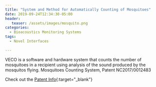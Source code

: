 ```yaml
---
title: "System and Method for Automatically Counting of Mosquitoes"
date: 2019-09-24T12:34:30-05:00
header:
   teaser: /assets/images/mosquito.png
categories:
  - Bioacoustics Monitoring Systems
tags:
  - Novel Interfaces
  
---
```

VECO is a software and hardware system that counts the number of 
mosquitoes in a recipient using analysis of the sound produced by the mosquitos flying. 
Mosquitoes Counting System, Patent NC2017/0012483

Check out the [Patent Info][URL]{:target="_blank"} 

[URL]: http://sipi.sic.gov.co/sipi/Extra/IP/Mutual/Browse.aspx?sid=637118634441553423


